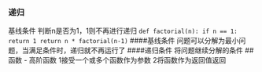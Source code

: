 ### 递归
基线条件 判断n是否为1，1则不再进行递归
`def factorial(n):
    if n == 1:
        return 1
    return n * factorial(n-1)`
####基线条件
    问题可以分解为最小问题，当满足条件时，递归就不再运行了
####递归条件
    将问题继续分解的条件
##函数
    - 高阶函数
        1接受一个或多个函数作为参数
        2将函数作为返回值返回